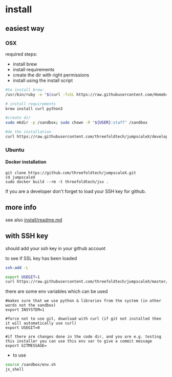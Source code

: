 
# install

## easiest way

### OSX

required steps:

- install brew
- install requirements
- create the dir with right permissions
- install using the install script

```bash
#to install brew:
/usr/bin/ruby -e "$(curl -fsSL https://raw.githubusercontent.com/Homebrew/install/master/install)"

# install requirements
brew install curl python3

#create dir
sudo mkdir -p /sandbox; sudo chown -R "${USER}:staff" /sandbox

#do the installation
curl https://raw.githubusercontent.com/threefoldtech/jumpscaleX/development_kosmos/install/install.py?$RANDOM > /tmp/install.py;python3 /tmp/install.py
```

### Ubuntu

#### Docker installation
```
git clone https://github.com/threefoldtech/jumpscaleX.git
cd jumpscaleX
sudo docker build --rm -t threefoldtech/jsx .
```

If you are a developer don't forget to load your SSH key for github.

## more info

see also [install/readme.md](../../install/README.md)

## with SSH key

should add your ssh key in your github account 

to see if SSL key has been loaded
```bash 
ssh-add -L
``` 

```bash
export USEGIT=1
curl https://raw.githubusercontent.com/threefoldtech/jumpscaleX/master/install/install.py?$RANDOM > /tmp/install.py;python3 /tmp/install.py
```

there are some env variables which can be used
```
#makes sure that we use python & libraries from the system (in other words not the sandbox)
export INSYSTEM=1

#force not to use git, download with curl (if git not installed then it will automatically use curl)
export USEGIT=0

#if there are changes done in the code dir, and you are e.g. testing this installer you can use this env var to give a commit message
export GITMESSAGE=
```

- to use

```bash
source /sandbox/env.sh
js_shell
```

